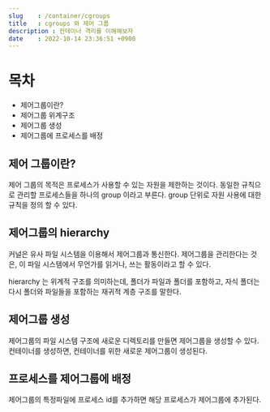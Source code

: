 ```yaml
---
slug    : /container/cgroups
title   : cgroups 와 제어 그룹
description : 컨테이너 격리를 이해해보자
date    : 2022-10-14 23:36:51 +0900
---
```


# 목차
- 제어그룹이란?
- 제어그룹 위계구조
- 제어그룹 생성
- 제어그룹에 프로세스를 배정

## 제어 그룹이란?
제어 그룹의 목적은 프로세스가 사용할 수 있는 자원을 제한하는 것이다. 동일한 규칙으로 관리할 프로세스들을 하나의 group 이라고 부른다. group 단위로 자원 사용에 대한 규칙을 정의 할 수 있다. 

## 제어그룹의 hierarchy
커널은 유사 파일 시스템을 이용해서 제어그룹과 통신한다. 제어그룹을 관리한다는 것은, 이 파일 시스템에서 무언가를 읽거나, 쓰는 활동이라고 할 수 있다. 

hierarchy 는 위계적 구조를 의미하는데, 폴더가 파일과 폴더를 포함하고, 자식 폴더는 다시 폴더와 파일들을 포함하는 재귀적 계층 구조를 말한다. 

## 제어그룹 생성
제어그룹의 파일 시스템 구조에 새로운 디렉토리를 만들면 제어그룹을 생성할 수 있다. 컨테이너를 생성하면, 컨테이너를 위한 새로운 제어그룹이 생성된다. 

## 프로세스를 제어그룹에 배정
제어그룹의 특정파일에 프로세스 id를 추가하면 해당 프로세스가 제어그룹에 추가된다. 


